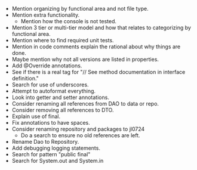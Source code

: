 * Mention organizing by functional area and not file type.
* Mention extra functionality.
  * Mention how the console is not tested.
* Mention 3 tier or multi-tier model and how that relates to categorizing by functional area.
* Mention where to find required unit tests.
* Mention in code comments explain the rational about why things are done.
* Maybe mention why not all versions are listed in properties.
* Add @Override annotations.
* See if there is a real tag for "// See method documentation in interface definition."
* Search for use of underscores.
* Attempt to autoformat everything.
* Look into getter and setter annotations.
* Consider renaming all references from DAO to data or repo.
* Consider removing all references to DTO.
* Explain use of final.
* Fix annotations to have spaces.
* Consider renaming repository and packages to jl0724
  * Do a search to ensure no old references are left.
* Rename Dao to Repository.
* Add debugging logging statements.
* Search for pattern "public final"
* Search for System.out and System.in